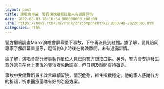 ```yaml
---
layout: post
title: 演唱會事故　警員傍晚離開紅館未有透露詳情
date: 2022-08-03 18:16:54.000000000 +08:00
link: https://news.rthk.hk/rthk/ch/component/k2/1660748-20220803.htm
categories: rthk
---
```


警方繼續調查Mirror演唱會屏幕墜下事故，下午再派員到紅館。據了解，警員陪同專家了解屏幕重量等，逗留約3小時後在傍晚離開，未有透露詳情。

據了解，演唱會部分涉事製作單位人員已向警方錄取口供。另外，警方會安排發生意外當日在台上表演的表演者協助調查，但日期及時間有待確定。

事故中受傷舞蹈員李啟言繼續留院，情況危殆，維生指數穩定。他的家人感謝各方的祈禱，祈求醫療團隊有好的治療方案。
